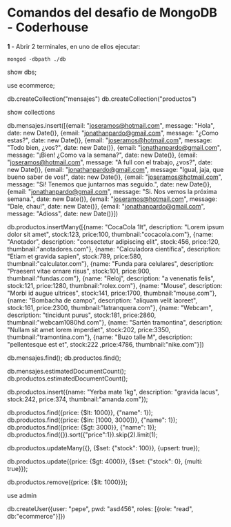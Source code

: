 # Comandos del desafio de MongoDB - Coderhouse

**1** - Abrir 2 terminales, en uno de ellos ejecutar:
```
mongod -dbpath ./db
```

show dbs;

use ecommerce;

db.createCollection("mensajes")
db.createCollection("productos")

show collections

db.mensajes.insert([{email: "joseramos@hotmail.com", message: "Hola", date: new Date()},
    {email: "jonathanpardo@gmail.com", message: "¿Como estas?", date: new Date()},
    {email: "joseramos@hotmail.com", message: "Todo bien, ¿vos?", date: new Date()},
    {email: "jonathanpardo@gmail.com", message: "¡Bien! ¿Como va la semana?", date: new Date()},
    {email: "joseramos@hotmail.com", message: "A full con el trabajo, ¿vos?", date: new Date()},
    {email: "jonathanpardo@gmail.com", message: "Igual, jaja, que bueno saber de vos!", date: new Date()},
    {email: "joseramos@hotmail.com", message: "Si! Tenemos que juntarnos mas seguido.", date: new Date()},
    {email: "jonathanpardo@gmail.com", message: "Si. Nos vemos la próxima semana.", date: new Date()},
    {email: "joseramos@hotmail.com", message: "Dale, chau!", date: new Date()},
    {email: "jonathanpardo@gmail.com", message: "Adioss", date: new Date()}])

db.productos.insertMany([{name: "CocaCola 1lt", description: "Lorem ipsum dolor sit amet", stock:123, price:100, thumbnail:"cocacola.com"},
    {name: "Anotador", description: "consectetur adipiscing elit", stock:456, price:120, thumbnail:"anotadores.com"},
    {name: "Calculadora científica", description: "Etiam et gravida sapien", stock:789, price:580, thumbnail:"calculator.com"},
    {name: "Funda para celulares", description: "Praesent vitae ornare risus", stock:101, price:900, thumbnail:"fundas.com"},
    {name: "Reloj", description: "a venenatis felis", stock:121, price:1280, thumbnail:"rolex.com"},
    {name: "Mouse", description: "Morbi id augue ultrices", stock:141, price:1700, thumbnail:"mouse.com"},
    {name: "Bombacha de campo", description: "aliquam velit laoreet", stock:161, price:2300, thumbnail:"latranquera.com"},
    {name: "Webcam", description: "tincidunt purus", stock:181, price:2860, thumbnail:"webcam1080hd.com"},
    {name: "Sartén tramontina", description: "Nullam sit amet lorem imperdiet", stock:202, price:3350, thumbnail:"tramontina.com"},
    {name: "Buzo talle M", description: "pellentesque est et", stock:222 ,price:4786, thumbnail:"nike.com"}])


db.mensajes.find();
db.productos.find();

db.mensajes.estimatedDocumentCount();
db.productos.estimatedDocumentCount();

db.productos.insert({name: "Yerba mate 1kg", description: "gravida lacus", stock:242, price:374, thumbnail:"amanda.com"});

db.productos.find({price: {$lt: 1000}}, {"name": 1});
db.productos.find({price: {$in: [1000, 3000]}}, {"name": 1});
db.productos.find({price: {$gt: 3000}}, {"name": 1});
db.productos.find({}).sort({"price":1}).skip(2).limit(1);

db.productos.updateMany({}, {$set: {"stock": 100}}, {upsert: true});

db.productos.update({price: {$gt: 4000}}, {$set: {"stock": 0}, {multi: true}});

db.productos.remove({price: {$lt: 1000}});

use admin

db.createUser({user: "pepe", pwd: "asd456", roles: [{role: "read", db:"ecommerce"}]})
